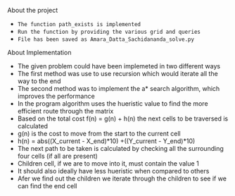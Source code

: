 About the project
* `The function path_exists is implemented`
* `Run the function by providing the various grid and queries`
* `File has been saved as Amara_Datta_Sachidananda_solve.py`

About Implementation
* The given problem could have been implemeted in two different ways
* The first method was use to use recursion which would iterate all the way to the end
* The second method was to implement the a* search algorithm, which improves the performance
* In the program algorithm uses the hueristic value to find the more efficient route through the matrix
* Based on the total cost f(n) = g(n) + h(n) the next cells to be traversed is calculated
* g(n) is the cost to move from the start to the current cell
* h(n) = abs((X_current - X_end)*10) +((Y_current - Y_end)*10)
* The next path to be taken is calculated by checking all the surrounding four cells (if all are present)
* Children cell, if we are to move into it, must contain the value 1
* It should also ideally have less hueristic when compared to others
* Afer we find out the children we iterate through the children to see if we can find the end cell



